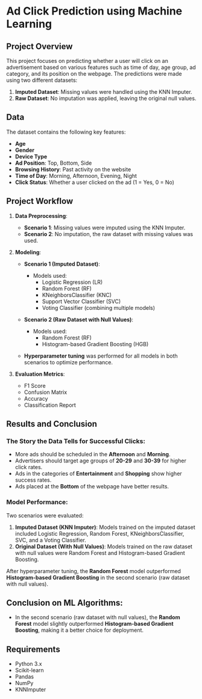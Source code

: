 # Ad Click Prediction using Machine Learning

## Project Overview

This project focuses on predicting whether a user will click on an advertisement based on various features such as time of day, age group, ad category, and its position on the webpage. The predictions were made using two different datasets:
1. **Imputed Dataset**: Missing values were handled using the KNN Imputer.
2. **Raw Dataset**: No imputation was applied, leaving the original null values.

## Data

The dataset contains the following key features:
- **Age**
- **Gender**
- **Device Type**
- **Ad Position**: Top, Bottom, Side
- **Browsing History**: Past activity on the website
- **Time of Day**: Morning, Afternoon, Evening, Night
- **Click Status**: Whether a user clicked on the ad (1 = Yes, 0 = No)

## Project Workflow

1. **Data Preprocessing**:
   - **Scenario 1**: Missing values were imputed using the KNN Imputer.
   - **Scenario 2**: No imputation, the raw dataset with missing values was used.
   
2. **Modeling**:
   - **Scenario 1 (Imputed Dataset)**:
     - Models used: 
       - Logistic Regression (LR)
       - Random Forest (RF)
       - KNeighborsClassifier (KNC)
       - Support Vector Classifier (SVC)
       - Voting Classifier (combining multiple models)
   
   - **Scenario 2 (Raw Dataset with Null Values)**:
     - Models used:
       - Random Forest (RF)
       - Histogram-based Gradient Boosting (HGB)
     
   - **Hyperparameter tuning** was performed for all models in both scenarios to optimize performance.

3. **Evaluation Metrics**:
   - F1 Score
   - Confusion Matrix
   - Accuracy
   - Classification Report

## Results and Conclusion

### The Story the Data Tells for Successful Clicks:
- More ads should be scheduled in the **Afternoon** and **Morning**.
- Advertisers should target age groups of **20-29** and **30-39** for higher click rates.
- Ads in the categories of **Entertainment** and **Shopping** show higher success rates.
- Ads placed at the **Bottom** of the webpage have better results.

### Model Performance:
Two scenarios were evaluated:
1. **Imputed Dataset (KNN Imputer)**: Models trained on the imputed dataset included Logistic Regression, Random Forest, KNeighborsClassifier, SVC, and a Voting Classifier.
2. **Original Dataset (With Null Values)**: Models trained on the raw dataset with null values were Random Forest and Histogram-based Gradient Boosting.

After hyperparameter tuning, the **Random Forest** model outperformed **Histogram-based Gradient Boosting** in the second scenario (raw dataset with null values).

## Conclusion on ML Algorithms:
- In the second scenario (raw dataset with null values), the **Random Forest** model slightly outperformed **Histogram-based Gradient Boosting**, making it a better choice for deployment.

## Requirements

- Python 3.x
- Scikit-learn
- Pandas
- NumPy
- KNNImputer
